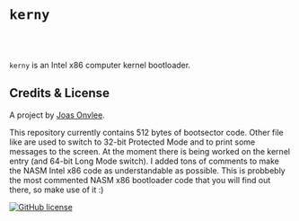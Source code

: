 # `kerny`
<br/>
<br/>

`kerny` is an Intel x86 computer kernel bootloader.

## Credits & License

A project by [Joas Onvlee](https://github.com/joasonvlee).

This repository currently contains 512 bytes of bootsector code. Other file like are used to switch to 32-bit Protected Mode and to print some messages to the screen. At the moment there is being worked on the kernel entry (and 64-bit Long Mode switch).
I added tons of comments to make the NASM Intel x86 code as understandable as possible. This is probbebly the most commented NASM x86 bootloader code that you will find out there, so make use of it :)

[![GitHub license](https://img.shields.io/badge/license-MIT-blue.svg)](https://github.com/joasonvlee/kerny/blob/master/LICENSE)
